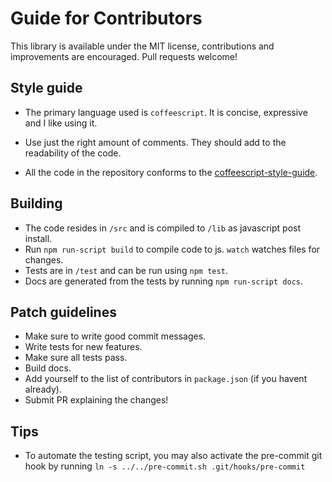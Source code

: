 Guide for Contributors
======================

This library is available under the MIT license, contributions and improvements are encouraged.
Pull requests welcome!

Style guide
-----------

* The primary language used is `coffeescript`.
  It is concise, expressive and I like using it.

* Use just the right amount of comments.
  They should add to the readability of the code.

* All the code in the repository conforms to the [coffeescript-style-guide](http://github.com/polarmobile/coffeescript-style-guide).

Building
--------

* The code resides in `/src` and is compiled to `/lib` as javascript post install.
* Run `npm run-script build` to compile code to js. `watch` watches files for changes.
* Tests are in `/test` and can be run using `npm test`.
* Docs are generated from the tests by running `npm run-script docs`.

Patch guidelines
----------------

* Make sure to write good commit messages.
* Write tests for new features.
* Make sure all tests pass.
* Build docs.
* Add yourself to the list of contributors in `package.json` (if you havent already).
* Submit PR explaining the changes!

Tips
----

* To automate the testing script, you may also activate the pre-commit git hook by running `ln -s ../../pre-commit.sh .git/hooks/pre-commit`


